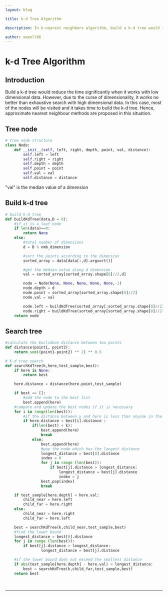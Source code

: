 ```yaml
---
layout: blog

title: k-d Tree Algorithm

description: In k-nearest neighbors algorithm, build a k-d tree would improve the search efficiency. This blog provides the python code for building k-d tree and searching k-d tree.

author: owenll66
---
```


# k-d Tree Algorithm

## Introduction
Build a k-d tree would reduce the time significantly when it works with low dimensional data.
However, due to the curse of dimensionality, it works no better than exhaustive search with high dimensional data. In this case, most of the nodes will be visited and it takes time to build the k-d tree. Hence, approximate nearest neighbour methods are proposed in this situation.

## Tree node

```python
# tree node structure
class Node:
    def __init__(self, left, right, depth, point, val, distance):
        self.left = left
        self.right = right
        self.depth = depth
        self.point = point
        self.val = val
        self.distance = distance
```
"val" is the median value of a dimension

## Build k-d tree
```python
# build k-d tree
def buildKdTree(data,D = 0):
    #if it is a leaf node
    if len(data)==0:
        return None
    else:
        #total number of dimensions
        d = D % nmb_dimension

        #sort the points according to the dimension
        sorted_array = data[data[:,d].argsort()]

        #get the median value along d dimension
        val = sorted_array[sorted_array.shape[0]//2,d]

        node = Node(None, None, None, None, None,-1)
        node.depth = d
        node.point = sorted_array[sorted_array.shape[0]//2]
        node.val = val

        node.left = buildKdTree(sorted_array[:sorted_array.shape[0]//2], D+1)  
        node.right = buildKdTree(sorted_array[sorted_array.shape[0]//2+1:],D+1)
    return node
```

## Search tree
```python
#calculate the Euclidean distance between two points
def distance(point1, point2):
    return sum((point1-point2) ** 2) ** 0.5

# K-d tree search
def searchKdTree(k,here,test_sample,best):
    if here is None:
        return best

    here.distance = distance(here.point,test_sample)

    if best == []:
        #add the node to the best list
        best.append(here)
    #compare and update the best nodes if it is necessary
    for i in range(len(best)):
        #if the distance between y and here is less than anyone in the bests
        if here.distance < best[i].distance :
            if(len(best) < k):
                best.append(here)
                break
            else:
                best.append(here)
                #pop the node which has the longest distance
                longest_distance = best[0].distance
                index = 0
                for j in range (len(best)):
                    if best[j].distance > longest_distance:
                        longest_distance = best[j].distance
                        index = j
                best.pop(index)
                break

    if test_sample[here.depth] < here.val:
        child_near = here.left
        child_far = here.right
    else:
        child_near = here.right
        child_far = here.left

    best = searchKdTree(k,child_near,test_sample,best)
    #find the lower bound
    longest_distance = best[0].distance
    for j in range (len(best)):
        if best[j].distance > longest_distance:
                longest_distance = best[j].distance

    #if the lower bound does not exceed the smallest distance
    if abs(test_sample[here.depth] - here.val) < longest_distance:
        best = searchKdTree(k,child_far,test_sample,best)
    return best
```
<br>

***
